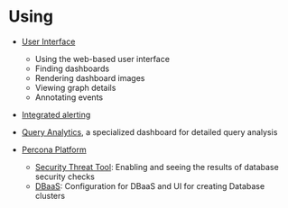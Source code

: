 # Using

- [User Interface](interface.md)

    - Using the web-based user interface
    - Finding dashboards
    - Rendering dashboard images
    - Viewing graph details
    - Annotating events

- [Integrated alerting](alerting.md)

- [Query Analytics](query-analytics.md), a specialized dashboard for detailed query analysis

- [Percona Platform](platform/index.md)

    - [Security Threat Tool](platform/security-threat-tool.md): Enabling and seeing the results of database security checks
    - [DBaaS](platform/dbaas.md): Configuration for DBaaS and UI for creating Database clusters
